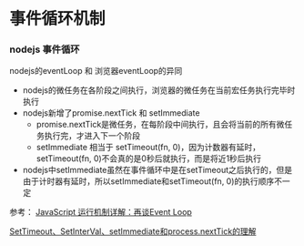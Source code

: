 # 事件循环机制
### nodejs 事件循环
nodejs的eventLoop 和 浏览器eventLoop的异同
- nodejs的微任务在各阶段之间执行，浏览器的微任务在当前宏任务执行完毕时执行
- nodejs新增了promise.nextTick 和 setImmediate
  - promise.nextTick是微任务，在每阶段中间执行，且会将当前的所有微任务执行完，才进入下一个阶段
  - setImmediate 相当于 setTimeout(fn, 0)，因为计数器有延时，setTimeout(fn, 0)不会真的是0秒后就执行，而是将近1秒后执行
- nodejs中setImmediate虽然在事件循环中是在setTimeout之后执行的，但是由于计时器有延时，所以setImmediate和setTimeout(fn, 0)的执行顺序不一定

参考：
[JavaScript 运行机制详解：再谈Event Loop](http://www.ruanyifeng.com/blog/2014/10/event-loop.html)

[SetTimeout、SetInterVal、setImmediate和process.nextTick的理解](https://juejin.im/post/6844903571331219464)
